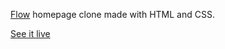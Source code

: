 [Flow](https://flow.org/) homepage clone made with HTML and CSS.

[See it live](https://sissokho.github.io/flow-homepage-clone.github.io/)
